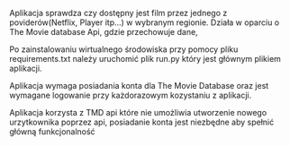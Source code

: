 Aplikacja sprawdza czy dostępny jest film przez jednego z poviderów(Netflix, Player itp...) w wybranym regionie.
Działa w oparciu o The Movie database Api, gdzie przechowuje dane,

Po zainstalowaniu wirtualnego środowiska przy pomocy pliku requirements.txt należy uruchomić plik run.py który
jest głównym plikiem aplikacji.

Aplikacja wymaga posiadania konta dla The Movie Database oraz jest wymagane logowanie przy każdorazowym kozystaniu z 
aplikacji.

Aplikacja korzysta z TMD api które nie umożliwia utworzenie nowego urzytkownika poprzez api, posiadanie konta jest
niezbędne aby spełnić główną funkcjonalność